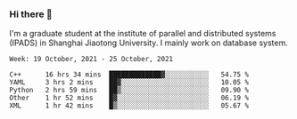 ### Hi there 👋

I'm a graduate student at the institute of parallel and distributed systems (IPADS) in Shanghai Jiaotong University. I mainly work on database system.

<!--START_SECTION:waka-->
```text
Week: 19 October, 2021 - 25 October, 2021

C++      16 hrs 34 mins  █████████████▓░░░░░░░░░░░   54.75 % 
YAML     3 hrs 2 mins    ██▓░░░░░░░░░░░░░░░░░░░░░░   10.05 % 
Python   2 hrs 59 mins   ██▒░░░░░░░░░░░░░░░░░░░░░░   09.90 % 
Other    1 hr 52 mins    █▓░░░░░░░░░░░░░░░░░░░░░░░   06.19 % 
XML      1 hr 42 mins    █▒░░░░░░░░░░░░░░░░░░░░░░░   05.67 % 
```
<!--END_SECTION:waka-->

<!--
**yqmmm/yqmmm** is a ✨ _special_ ✨ repository because its `README.md` (this file) appears on your GitHub profile.

Here are some ideas to get you started:

- 🔭 I’m currently working on ...
- 🌱 I’m currently learning ...
- 👯 I’m looking to collaborate on ...
- 🤔 I’m looking for help with ...
- 💬 Ask me about ...
- 📫 How to reach me: ...
- 😄 Pronouns: ...
- ⚡ Fun fact: ...
-->
